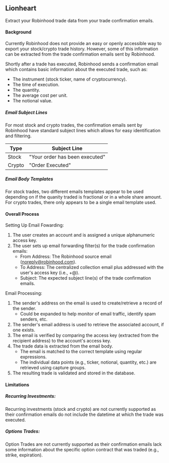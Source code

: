 ## Lionheart
Extract your Robinhood trade data from your trade confirmation emails.

#### Background
Currently Robinhood does not provide an easy or openly accessible way to export your stock/crypto trade history.
However, some of this information can be extracted from the trade confirmation emails sent by Robinhood.

Shortly after a trade has executed, Robinhood sends a confirmation email which contains basic information 
about the executed trade, such as:
* The instrument (stock ticker, name of cryptocurrency).
* The time of execution.
* The quantity.
* The average cost per unit.
* The notional value.

##### Email Subject Lines
For most stock and crypto trades, the confirmation emails sent by Robinhood have standard subject lines
which allows for easy identification and filtering.

| Type   | Subject Line                   |
|--------|--------------------------------|
| Stock  | "Your order has been executed" |
| Crypto | "Order Executed"               |

##### Email Body Templates
For stock trades, two different emails templates appear to be used depending on if the
quanity traded is fractional or in a whole share amount. For crypto trades, there only
appears to be a single email template used.

#### Overall Process
Setting Up Email Fowarding:
1. The user creates an account and is assigned a unique alphanumeric access key.
2. The user sets up email forwarding filter(s) for the trade confirmation emails:
    - From Address: The Robinhood source email (noreply@robinhood.com). 
    - To Address: The centralized collection email plus addressed with the user's access key (i.e., <local-part>+<access-key>@<domain>).
    - Subject: The expected subject line(s) of the trade confirmation emails.
  
Email Processing:
1. The sender's address on the email is used to create/retrieve a record of the sender.
    - Could be expanded to help monitor of email traffic, identify spam senders, etc.
2. The sender's email address is used to retrieve the associated account, if one exists.
3. The email is verified by comparing the access key (extracted from the recipient address) to the account's access key.
4. The trade data is extracted from the email body.
    - The email is matched to the correct template using regular expressions.
    - The individual data points (e.g., ticker, notional, quantity, etc.) are retrieved using capture groups.
5. The resulting trade is validated and stored in the database.

#### Limitations

##### Recurring Investments:
Recurring investments (stock and crypto) are not currently supported as their confirmation emails 
do not include the datetime at which the trade was executed.

##### Options Trades:
Option Trades are not currently supported as their confirmation emails lack some information
about the specific option contract that was traded (e.g., strike, expiration).